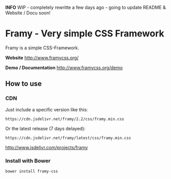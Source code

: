 __INFO__ WIP - completely rewritte a few days ago - going to update README & Website / Docu soon!

# Framy - Very simple CSS Framework

Framy is a simple CSS-Framework.

__Website__ http://www.framycss.org/

__Demo / Documentation__ http://www.framycss.org/demo

## How to use

### CDN

Just include a specific version like this:
```
https://cdn.jsdelivr.net/framy/2.2/css/framy.min.css
```

Or the latest release (7 days delayed):
```
https://cdn.jsdelivr.net/framy/latest/css/framy.min.css
```

http://www.jsdelivr.com/projects/framy

### Install with Bower
```
bower install framy-css
```
